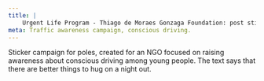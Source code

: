 ```yaml
---
title: |
    Urgent Life Program - Thiago de Moraes Gonzaga Foundation: post sticker
meta: Traffic awareness campaign, conscious driving.
---
```

Sticker campaign for poles, created for an NGO focused on raising awareness about conscious driving among young people. The text says that there are better things to hug on a night out.